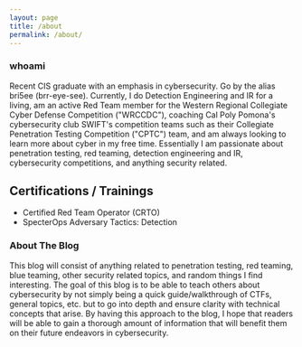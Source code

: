 ```yaml
---
layout: page
title: /about
permalink: /about/
---
```


### whoami

Recent CIS graduate with an emphasis in cybersecurity. Go by the alias bri5ee (brr-eye-see). Currently, I do Detection Engineering and IR for a living, am an active Red Team member for the Western Regional Collegiate Cyber Defense Competition ("WRCCDC"), coaching Cal Poly Pomona's cybersecurity club SWIFT's competition teams such as their Collegiate Penetration Testing Competition ("CPTC") team, and am always looking to learn more about cyber in my free time. Essentially I am passionate about penetration testing, red teaming, detection engineering and IR, cybersecurity competitions, and anything security related.

## Certifications / Trainings

- Certified Red Team Operator (CRTO)
- SpecterOps Adversary Tactics: Detection

### About The Blog

This blog will consist of anything related to penetration testing, red teaming, blue teaming, other security related topics, and random things I find interesting. The goal of this blog is to be able to teach others about cybersecurity by not simply being a quick guide/walkthrough of CTFs, general topics, etc. but to go into depth and ensure clarity with technical concepts that arise. By having this approach to the blog, I hope that readers will be able to gain a thorough amount of information that will benefit them on their future endeavors in cybersecurity.


<!-- # jekyll-theme-console
<!-- 
A jekyll theme with inspiration from linux consoles for hackers, developers and script kiddies.
You can find the source code for this theme at [github.com/b2a3e8/jekyll-theme-console](https://github.com/b2a3e8/jekyll-theme-console).

## What is jekyll?

Jekyll is a simple, blog-aware, static site generator for personal, project, or organization sites. Written in Ruby by Tom Preston-Werner, GitHub's co-founder, it is distributed under an open source license.
<br />Instead of using databases, Jekyll takes the content, renders Markdown or Textile and Liquid templates, and produces a complete, static website ready to be served by Apache HTTP Server, Nginx or another web server. Jekyll is the engine behind GitHub Pages, a GitHub feature that allows users to host websites based on their GitHub repositories for no additional cost. --> 
